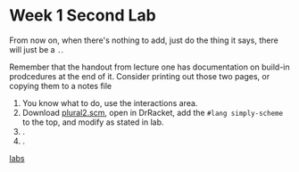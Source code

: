 # Week 1 Second Lab

From now on, when there's nothing to add, just do the thing it says, there will just be a `.`.

Remember that the handout from lecture one has documentation on build-in prodcedures at the end of it.
Consider printing out those two pages, or copying them to a notes file

1. You know what to do, use the interactions area.
2. Download [plural2.scm](https://people.eecs.berkeley.edu/~bh/61a-pages/Lectures/1.1/plural2.scm), 
   open in DrRacket, add the `#lang simply-scheme` to the top, and modify as stated in lab.
3. .
4. .

[labs](https://people.eecs.berkeley.edu/~bh/61a-pages/Volume1/labs.pdf)
